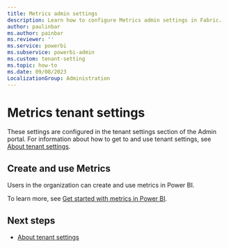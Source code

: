 ```yaml
---
title: Metrics admin settings 
description: Learn how to configure Metrics admin settings in Fabric.
author: paulinbar
ms.author: painbar
ms.reviewer: ''
ms.service: powerbi
ms.subservice: powerbi-admin
ms.custom: tenant-setting
ms.topic: how-to
ms.date: 09/08/2023
LocalizationGroup: Administration
---
```


# Metrics tenant settings 

These settings are configured in the tenant settings section of the Admin portal. For information about how to get to and use tenant settings, see [About tenant settings](/power-bi/admin/service-admin-portal-about-tenant-settings).

## Create and use Metrics

Users in the organization can create and use metrics in Power BI.

To learn more, see [Get started with metrics in Power BI](/power-bi/create-reports/service-goals-introduction).

## Next steps

* [About tenant settings](/power-bi/admin/service-admin-portal-about-tenant-settings)